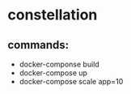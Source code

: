 # constellation

## commands:
* docker-componse build
* docker-compose up
* docker-compose scale app=10